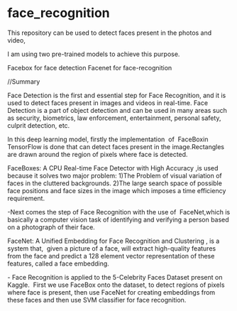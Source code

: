# face_recognition
This repository can be used to detect faces present in the photos and video,

I am using two pre-trained models to achieve this purpose.

Facebox for face detection
Facenet for face-recognition

//Summary

Face Detection is the first and essential step for Face Recognition, and it is
used to detect faces present in images and videos in real-time. Face
Detection is a part of object detection and can be used in many areas such
as security, biometrics, law enforcement, entertainment, personal safety,
culprit detection, etc.

In this deep learning model, firstly the implementation​ ​ of ​ FaceBox​ in
TensorFlow is done that can detect faces present in the image.Rectangles
are drawn around the region of pixels where face is detected.

FaceBoxes: A CPU Real-time Face Detector with High Accuracy​ ,is used
because it solves two major problem:
1)The Problem of visual variation of faces in the cluttered backgrounds.
2)The large search space of possible face positions and face sizes in the
image which imposes a time efficiency requirement.

-Next comes the step of Face Recognition with the use of ​ FaceNet​ ,which is
basically a computer vision task of identifying and verifying a person based
on a photograph of their face.

FaceNet: A Unified Embedding for Face Recognition and Clustering​ ,
is a system that, ​ given a picture of a face, will extract high-quality features
from the face and predict a 128 element vector representation of these
features, called a face embedding.

-​ Face Recognition is applied to the 5-Celebrity Faces Dataset present on
Kaggle.
​ First we use FaceBox onto the dataset, to detect regions of pixels
where face is present, then use FaceNet for creating embeddings from
these faces and then use SVM classifier for face recognition.
